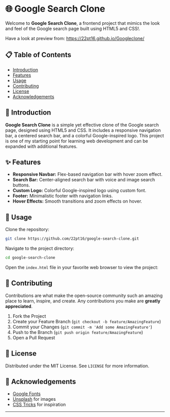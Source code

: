 
# 🌐 Google Search Clone

Welcome to **Google Search Clone**, a frontend project that mimics the look and feel of the Google search page built using HTML5 and CSS!.

Have a look at preview from:
https://22pt16.github.io/Googleclone/

## 📋 Table of Contents

- [Introduction](#-introduction)
- [Features](#-features)
- [Usage](#-usage)
- [Contributing](#-contributing)
- [License](#-license)
- [Acknowledgements](#-acknowledgements)

## 👋 Introduction

**Google Search Clone** is a simple yet effective clone of the Google search page, designed using HTML5 and CSS. It includes a responsive navigation bar, a centered search bar, and a colorful Google-inspired logo. 
This project is one of my starting point for learning web development and can be expanded with additional features.

## ✨ Features

- **Responsive Navbar:** Flex-based navigation bar with hover zoom effect.
- **Search Bar:** Center-aligned search bar with voice and image search buttons.
- **Custom Logo:** Colorful Google-inspired logo using custom font.
- **Footer:** Minimalistic footer with navigation links.
- **Hover Effects:** Smooth transitions and zoom effects on hover.

## 🚀 Usage

Clone the repository:

```bash
git clone https://github.com/22pt16/google-search-clone.git
```

Navigate to the project directory:

```bash
cd google-search-clone
```

Open the `index.html` file in your favorite web browser to view the project:
## 🤝 Contributing

Contributions are what make the open-source community such an amazing place to learn, inspire, and create. Any contributions you make are **greatly appreciated**.

1. Fork the Project
2. Create your Feature Branch (`git checkout -b feature/AmazingFeature`)
3. Commit your Changes (`git commit -m 'Add some AmazingFeature'`)
4. Push to the Branch (`git push origin feature/AmazingFeature`)
5. Open a Pull Request

## 📝 License

Distributed under the MIT License. See `LICENSE` for more information.

## 🙏 Acknowledgements

- [Google Fonts](https://fonts.google.com/)
- [Unsplash](https://unsplash.com/) for images
- [CSS Tricks](https://css-tricks.com/) for inspiration

---

